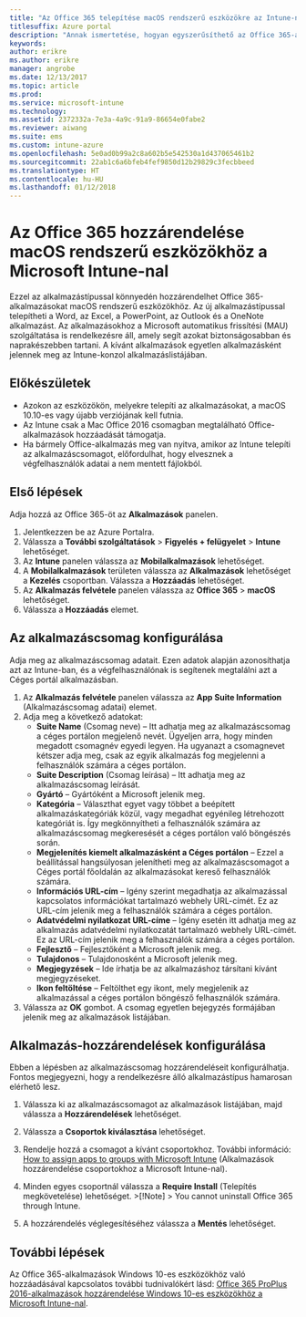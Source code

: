 ```yaml
---
title: "Az Office 365 telepítése macOS rendszerű eszközökre az Intune-nal"
titlesuffix: Azure portal
description: "Annak ismertetése, hogyan egyszerűsíthető az Office 365-alkalmazások macOS rendszerű eszközökre való telepítése az Intune használatával."
keywords: 
author: erikre
ms.author: erikre
manager: angrobe
ms.date: 12/13/2017
ms.topic: article
ms.prod: 
ms.service: microsoft-intune
ms.technology: 
ms.assetid: 2372332a-7e3a-4a9c-91a9-86654e0fabe2
ms.reviewer: aiwang
ms.suite: ems
ms.custom: intune-azure
ms.openlocfilehash: 5e0ad0b99a2c8a602b5e542530a1d437065461b2
ms.sourcegitcommit: 22ab1c6a6bfeb4fef9850d12b29829c3fecbbeed
ms.translationtype: HT
ms.contentlocale: hu-HU
ms.lasthandoff: 01/12/2018
---
```

# <a name="how-to-assign-office-365-to-macos-devices-with-microsoft-intune"></a>Az Office 365 hozzárendelése macOS rendszerű eszközökhöz a Microsoft Intune-nal

Ezzel az alkalmazástípussal könnyedén hozzárendelhet Office 365-alkalmazásokat macOS rendszerű eszközökhöz. Az új alkalmazástípussal telepítheti a Word, az Excel, a PowerPoint, az Outlook és a OneNote alkalmazást. Az alkalmazásokhoz a Microsoft automatikus frissítési (MAU) szolgáltatása is rendelkezésre áll, amely segít azokat biztonságosabban és naprakészebben tartani. A kívánt alkalmazások egyetlen alkalmazásként jelennek meg az Intune-konzol alkalmazáslistájában.


## <a name="before-you-start"></a>Előkészületek

- Azokon az eszközökön, melyekre telepíti az alkalmazásokat, a macOS 10.10-es vagy újabb verziójának kell futnia.
- Az Intune csak a Mac Office 2016 csomagban megtalálható Office-alkalmazások hozzáadását támogatja.
- Ha bármely Office-alkalmazás meg van nyitva, amikor az Intune telepíti az alkalmazáscsomagot, előfordulhat, hogy elvesznek a végfelhasználók adatai a nem mentett fájlokból.


## <a name="get-started"></a>Első lépések
Adja hozzá az Office 365-öt az **Alkalmazások** panelen.
1.  Jelentkezzen be az Azure Portalra.
2.  Válassza a **További szolgáltatások** > **Figyelés + felügyelet** > **Intune** lehetőséget.
3.  Az **Intune** panelen válassza az **Mobilalkalmazások** lehetőséget.
4.  A **Mobilalkalmazások** területen válassza az **Alkalmazások** lehetőséget a **Kezelés** csoportban. Válassza a **Hozzáadás** lehetőséget.
5.  Az **Alkalmazás felvétele** panelen válassza az **Office 365** > **macOS** lehetőséget.
6.  Válassza a **Hozzáadás** elemet.

## <a name="configure-the-app-suite"></a>Az alkalmazáscsomag konfigurálása

Adja meg az alkalmazáscsomag adatait. Ezen adatok alapján azonosíthatja azt az Intune-ban, és a végfelhasználónak is segítenek megtalálni azt a Céges portál alkalmazásban.

1.  Az **Alkalmazás felvétele** panelen válassza az **App Suite Information** (Alkalmazáscsomag adatai) elemet.
2.  Adja meg a következő adatokat:
    - **Suite Name** (Csomag neve) – Itt adhatja meg az alkalmazáscsomag a céges portálon megjelenő nevét. Ügyeljen arra, hogy minden megadott csomagnév egyedi legyen. Ha ugyanazt a csomagnevet kétszer adja meg, csak az egyik alkalmazás fog megjelenni a felhasználók számára a céges portálon.
    - **Suite Description** (Csomag leírása) – Itt adhatja meg az alkalmazáscsomag leírását.
    - **Gyártó** – Gyártóként a Microsoft jelenik meg.
    - **Kategória** – Választhat egyet vagy többet a beépített alkalmazáskategóriák közül, vagy megadhat egyénileg létrehozott kategóriát is. Így megkönnyítheti a felhasználók számára az alkalmazáscsomag megkeresését a céges portálon való böngészés során.
    - **Megjelenítés kiemelt alkalmazásként a Céges portálon** – Ezzel a beállítással hangsúlyosan jelenítheti meg az alkalmazáscsomagot a Céges portál főoldalán az alkalmazásokat kereső felhasználók számára.
    - **Információs URL-cím** – Igény szerint megadhatja az alkalmazással kapcsolatos információkat tartalmazó webhely URL-címét. Ez az URL-cím jelenik meg a felhasználók számára a céges portálon.
    - **Adatvédelmi nyilatkozat URL-címe** – Igény esetén itt adhatja meg az alkalmazás adatvédelmi nyilatkozatát tartalmazó webhely URL-címét. Ez az URL-cím jelenik meg a felhasználók számára a céges portálon.
    - **Fejlesztő** – Fejlesztőként a Microsoft jelenik meg.
    - **Tulajdonos** – Tulajdonosként a Microsoft jelenik meg.
    - **Megjegyzések** – Ide írhatja be az alkalmazáshoz társítani kívánt megjegyzéseket.
    - **Ikon feltöltése** – Feltölthet egy ikont, mely megjelenik az alkalmazással a céges portálon böngésző felhasználók számára.
3.  Válassza az **OK** gombot. A csomag egyetlen bejegyzés formájában jelenik meg az alkalmazások listájában.

## <a name="configure-app-assignments"></a>Alkalmazás-hozzárendelések konfigurálása

Ebben a lépésben az alkalmazáscsomag hozzárendeléseit konfigurálhatja. Fontos megjegyezni, hogy a rendelkezésre álló alkalmazástípus hamarosan elérhető lesz.

1.  Válassza ki az alkalmazáscsomagot az alkalmazások listájában, majd válassza a **Hozzárendelések** lehetőséget.
2.  Válassza a **Csoportok kiválasztása** lehetőséget.
3.  Rendelje hozzá a csomagot a kívánt csoportokhoz. További információ: [How to assign apps to groups with Microsoft Intune](/intune/apps-deploy) (Alkalmazások hozzárendelése csoportokhoz a Microsoft Intune-nal).
4.  Minden egyes csoportnál válassza a **Require Install** (Telepítés megkövetelése) lehetőséget.
        >[!Note]
        > You cannot uninstall Office 365 through Intune.

5. A hozzárendelés véglegesítéséhez válassza a **Mentés** lehetőséget.

## <a name="next-steps"></a>További lépések

Az Office 365-alkalmazások Windows 10-es eszközökhöz való hozzáadásával kapcsolatos további tudnivalókért lásd: [Office 365 ProPlus 2016-alkalmazások hozzárendelése Windows 10-es eszközökhöz a Microsoft Intune-nal](/intune/apps-add-office365).
